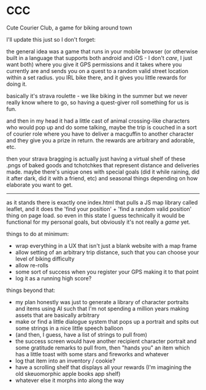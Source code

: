 # CCC
Cute Courier Club, a game for biking around town

I'll update this just so I don't forget:

the general idea was a game that runs in your mobile browser (or otherwise built in a language that supports both android and iOS - I don't _care_, I just want both) where you give it GPS permissions and it takes where you currently are and sends you on a quest to a random valid street location within a set radius. you IRL bike there, and it gives you little rewards for doing it.

basically it's strava roulette - we like biking in the summer but we never really know where to go, so having a quest-giver roll something for us is fun.

and then in my head it had a little cast of animal crossing-like characters who would pop up and do some talking, maybe the trip is couched in a sort of courier role where you have to deliver a macguffin to another character and they give you a prize in return. the rewards are arbitrary and adorable, etc.

then your strava bragging is actually just having a virtual shelf of these .pngs of baked goods and tchotchkes that represent distance and deliveries made. maybe there's unique ones with special goals (did it while raining, did it after dark, did it with a friend, etc) and seasonal things depending on how elaborate you want to get.

* * * * *

as it stands there is exactly one index.html that pulls a JS map library called leaflet, and it does the 'find your position' + 'find a random valid position' thing on page load. so even in this state I guess technically it would be functional for my personal goals, but obviously it's not really a _game_ yet.

things to do at minimum:

- wrap everything in a UX that isn't just a blank website with a map frame
- allow setting of an arbitrary trip distance, such that you can choose your level of biking difficulty
- allow re-rolls
- some sort of success when you register your GPS making it to that point
- log it as a running high score?

things beyond that:

- my plan honestly was just to generate a library of character portraits and items using AI such that I'm not spending a million years making assets that are basically arbitrary
- make or find a little dialogue system that pops up a portrait and spits out some strings in a nice little speech balloon
-   (and then, I guess, have a list of strings to pull from)
- the success screen would have another recipient character portrait and some gratitude remarks to pull from, then "hands you" an item which has a little toast with some stars and fireworks and whatever
- log that item into an inventory / cookie?
- have a scrolling shelf that displays all your rewards (I'm imagining the old skeuomorphic apple books app shelf)
- whatever else it morphs into along the way

